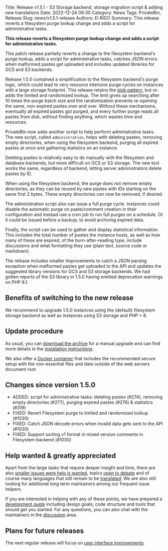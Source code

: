 Title: Release v1.5.1 - S3 Storage backend, storage migration script & adding new translations
Date: 2022-12-24 06:30
Category: News
Tags: PrivateBin, Release
Slug: news/v1.5.1-release
Authors: El RIDO
Summary: This release reverts a filesystem purge lookup change and adds a script for administrative tasks.

**This release reverts a filesystem purge lookup change and adds a script for administrative tasks.**

This patch release partially reverts a change to the filesystem backend's purge lookup, adds a script for administrative tasks, catches JSON errors when malformed pastes get uploaded and includes updated libraries for GCS and S3 backends.

Release 1.5.0 contained a simplification to the filesystem backend's purge logic, which could lead to very resource intensive purge cycles on instances with a large storage footprint. This release retains the [glob pattern](https://en.wikipedia.org/wiki/Glob_(programming)), but re-adds the limited and randomized lookup. The limit gives up searching after 10 times the purge batch size and the randomization prevents re-opening the same, non-expired pastes over and over. Without these mechanisms, eventually all expired pastes got purged, and every further purge reads all pastes from disk, without finding anything, which wastes time and resources.

PrivateBin now adds another script to help perform administrative tasks. The new script, called `administration`, helps with deleting pastes, removing empty directories, when using the filesystem backend, purging all expired pastes at once and gathering statistics on an instance.

Deleting pastes is relatively easy to do manually with the filesystem and database backends, but more difficult on GCS or S3 storage. The new tool works the same, regardless of backend, letting server administrators delete pastes by ID.

When using the filesystem backend, the purge does not remove empty directories, as they can be reused by new pastes with IDs starting on the same first 2 bytes. These empty directories can now be removed, if desired.

The administration script also can issue a full purge cycle. Instances could disable the automatic purge on paste/comment creation in their configuration and instead use a cron job to run full purges on a schedule. Or it could be issued before a backup, to avoid archiving expired data.

Finally, the script can be used to gather and display statistical information. This includes the total number of pastes the instance hosts, as well as how many of these are expired, of the burn-after-reading type, include discussions and what formatting they use (plain text, source code or markdown).

The release includes smaller improvements to catch a JSON parsing exception when malformed pastes get uploaded to the API and updates the suggested library versions for GCS and S3 storage backends. We had gotten reports of the S3 library in 1.5.0 having emitted deprecation warnings on PHP 8.1.

## Benefits of switching to the new release

We recommend to upgrade 1.5.0 instances using the (default) filesystem storage backend as well as instances using S3 storage and PHP > 8.

## Update procedure

As usual, you can [download the archive](https://github.com/PrivateBin/PrivateBin/releases/latest) for a manual upgrade and can find more details in the [installation instructions](https://github.com/PrivateBin/PrivateBin/blob/master/INSTALL.md#installation).

We also offer a [Docker container](https://hub.docker.com/r/privatebin/nginx-fpm-alpine/) that includes the recommended secure setup with the non-essential files and data outside of the web servers document root.

## Changes since version 1.5.0

* ADDED: script for administrative tasks: deleting pastes (#274), removing empty directories (#277), purging expired pastes (#276) & statistics (#319)
* FIXED: Revert Filesystem purge to limited and randomized lookup (#1030)
* FIXED: Catch JSON decode errors when invalid data gets sent to the API (#1030)
* FIXED: Support sorting v1 format in mixed version comments in Filesystem backend (#1030)

## Help wanted & greatly appreciated

Apart from the large tasks that require deeper insight and time, there are also [smaller issues were help is wanted](https://github.com/PrivateBin/PrivateBin/issues?q=is%3Aopen+is%3Aissue+label%3A%22help+wanted%22), topics [open to debate](https://github.com/PrivateBin/PrivateBin/issues?utf8=%E2%9C%93&q=is%3Aopen+is%3Aissue+label%3A%22discuss+me%22+) and of course many languages that still remain to be [translated](https://github.com/PrivateBin/PrivateBin/wiki/Translation). We are also still looking for additional long term maintainers among our frequent issue helpers.

If you are interested in helping with any of these points, we have prepared a [development guide](https://github.com/PrivateBin/PrivateBin/wiki/Development) including design goals, code structure and tools that should get you started. For any questions, you can also chat with the maintainers in the [discussion](https://github.com/PrivateBin/PrivateBin/discussions) area.

## Plans for future releases

The next regular release will focus on [user interface improvements](https://github.com/PrivateBin/PrivateBin/milestone/6).
